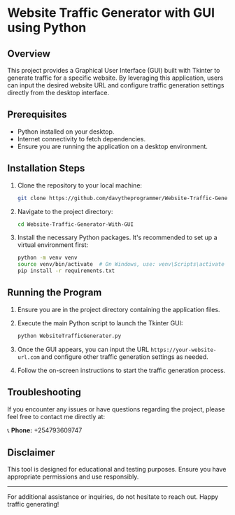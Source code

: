 # Website Traffic Generator with GUI using Python

## Overview

This project provides a Graphical User Interface (GUI) built with Tkinter to generate traffic for a specific website. By leveraging this application, users can input the desired website URL and configure traffic generation settings directly from the desktop interface.

## Prerequisites

- Python installed on your desktop.
- Internet connectivity to fetch dependencies.
- Ensure you are running the application on a desktop environment.

## Installation Steps

1. Clone the repository to your local machine:
    ```bash
    git clone https://github.com/davytheprogrammer/Website-Traffic-Generator-With-GUI.git
    ```

2. Navigate to the project directory:
    ```bash
    cd Website-Traffic-Generator-With-GUI
    ```

3. Install the necessary Python packages. It's recommended to set up a virtual environment first:
    ```bash
    python -m venv venv
    source venv/bin/activate  # On Windows, use: venv\Scripts\activate
    pip install -r requirements.txt
    ```

## Running the Program

1. Ensure you are in the project directory containing the application files.

2. Execute the main Python script to launch the Tkinter GUI:
    ```bash
    python WebsiteTrafficGenerater.py
    ```

3. Once the GUI appears, you can input the URL `https://your-website-url.com` and configure other traffic generation settings as needed.

4. Follow the on-screen instructions to start the traffic generation process.

## Troubleshooting

If you encounter any issues or have questions regarding the project, please feel free to contact me directly at:

📞 **Phone:** +254793609747

## Disclaimer

This tool is designed for educational and testing purposes. Ensure you have appropriate permissions and use responsibly.

---

For additional assistance or inquiries, do not hesitate to reach out. Happy traffic generating!
